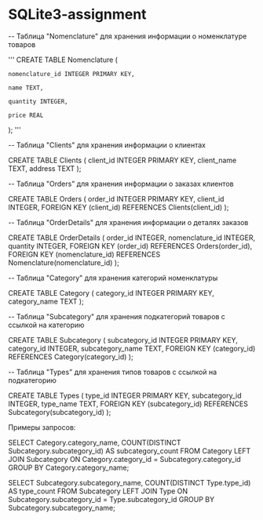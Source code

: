 # SQLite3-assignment

-- Таблица "Nomenclature" для хранения информации о номенклатуре товаров


'''
CREATE TABLE Nomenclature (

    nomenclature_id INTEGER PRIMARY KEY,

    name TEXT,
    
    quantity INTEGER,
    
    price REAL
    
);
'''

-- Таблица "Clients" для хранения информации о клиентах


CREATE TABLE Clients (
    client_id INTEGER PRIMARY KEY,
    client_name TEXT,
    address TEXT
);

-- Таблица "Orders" для хранения информации о заказах клиентов

CREATE TABLE Orders (
    order_id INTEGER PRIMARY KEY,
    client_id INTEGER,
    FOREIGN KEY (client_id) REFERENCES Clients(client_id)
);

-- Таблица "OrderDetails" для хранения информации о деталях заказов

CREATE TABLE OrderDetails (
    order_id INTEGER,
    nomenclature_id INTEGER,
    quantity INTEGER,
    FOREIGN KEY (order_id) REFERENCES Orders(order_id),
    FOREIGN KEY (nomenclature_id) REFERENCES Nomenclature(nomenclature_id)
);

-- Таблица "Category" для хранения категорий номенклатуры

CREATE TABLE Category (
    category_id INTEGER PRIMARY KEY,
    category_name TEXT
);

-- Таблица "Subcategory" для хранения подкатегорий товаров с ссылкой на категорию

CREATE TABLE Subcategory (
    subcategory_id INTEGER PRIMARY KEY,
    category_id INTEGER,
    subcategory_name TEXT,
    FOREIGN KEY (category_id) REFERENCES Category(category_id)
);

-- Таблица "Types" для хранения типов товаров с ссылкой на подкатегорию

CREATE TABLE Types (
    type_id INTEGER PRIMARY KEY,
    subcategory_id INTEGER,
    type_name TEXT,
    FOREIGN KEY (subcategory_id) REFERENCES Subcategory(subcategory_id)
);


Примеры запросов:

SELECT Category.category_name, COUNT(DISTINCT Subcategory.subcategory_id) AS subcategory_count
FROM Category
LEFT JOIN Subcategory ON Category.category_id = Subcategory.category_id
GROUP BY Category.category_name;


SELECT Subcategory.subcategory_name, COUNT(DISTINCT Type.type_id) AS type_count
FROM Subcategory
LEFT JOIN Type ON Subcategory.subcategory_id = Type.subcategory_id
GROUP BY Subcategory.subcategory_name;

